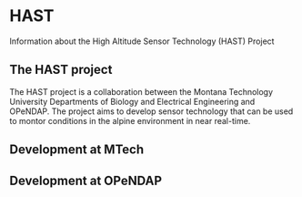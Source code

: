 # HAST
Information about the High Altitude Sensor Technology (HAST) Project

## The HAST project
The HAST project is a collaboration between the Montana Technology University Departments of Biology and Electrical Engineering and OPeNDAP. 
The project aims to develop sensor technology that can be used to montor conditions in the alpine environment in near real-time. 

## Development at MTech

## Development at OPeNDAP
